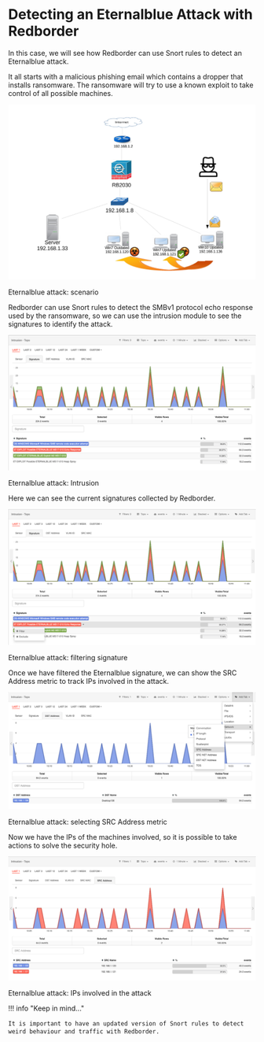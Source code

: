 # Detecting an Eternalblue Attack with Redborder

In this case, we will see how Redborder can use Snort rules to detect an Eternalblue attack.

It all starts with a malicious phishing email which contains a dropper that installs ransomware. The ransomware will try to use a known exploit to take control of all possible machines.

![Eternalblue attack: scenario](images/ch30_img004_a.png)

Eternalblue attack: scenario

Redborder can use Snort rules to detect the SMBv1 protocol echo response used by the ransomware, so we can use the intrusion module to see the signatures to identify the attack.

![Eternalblue attack: Intrusion](images/ch30_img004_b.png)

Eternalblue attack: Intrusion

Here we can see the current signatures collected by Redborder.

![Eternalblue attack: filtering signature](images/ch30_img004_c.png)

Eternalblue attack: filtering signature

Once we have filtered the Eternalblue signature, we can show the SRC Address metric to track IPs involved in the attack.

![Eternalblue attack: selecting SRC Address metric](images/ch30_img004_d.png)

Eternalblue attack: selecting SRC Address metric

Now we have the IPs of the machines involved, so it is possible to take actions to solve the security hole.

![Eternalblue attack: IPs involved in the attack](images/ch30_img004_e.png)

Eternalblue attack: IPs involved in the attack

!!! info "Keep in mind..."
  
    It is important to have an updated version of Snort rules to detect weird behaviour and traffic with Redborder.
